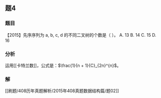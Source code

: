 ## 题4
### 题目
【2015】先序序列为 a, b, c, d 的不同二叉树的个数是（ ）。
A. 13
B. 14
C. 15
D. 16
### 分析
运用[[卡特兰数]]，公式是：$\frac{1}{n + 1}{C}_{2n}^{n}$。
### 解
[[刷题/408历年真题解析/2015年408真题数据结构篇/题02]]